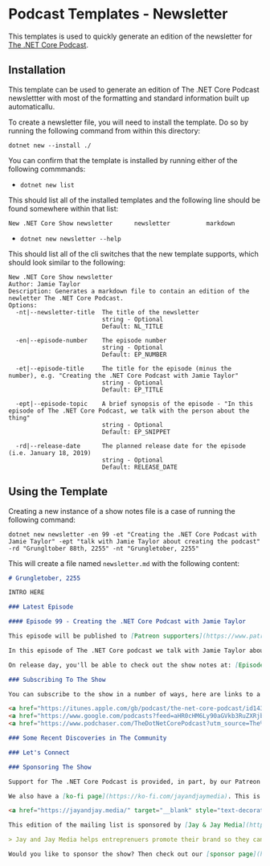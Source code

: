 # Podcast Templates - Newsletter

This templates is used to quickly generate an edition of the newsletter for [The .NET Core Podcast](https://dotnetcore.show/).

## Installation

This template can be used to generate an edition of The .NET Core Podcast newslettter with most of the formatting and standard information built up automaticallu.

To create a newsletter file, you will need to install the template. Do so by running the following command from within this directory:

`dotnet new --install ./`

You can confirm that the template is installed by running either of the following commmands:

- `dotnet new list`

This should list all of the installed templates and the following line should be found somewhere within that list:

``` shell
New .NET Core Show newsletter      newsletter          markdown
```

- `dotnet new newsletter --help`

This should list all of the cli switches that the new template supports, which should look similar to the following:

``` shell
New .NET Core Show newsletter
Author: Jamie Taylor
Description: Generates a markdown file to contain an edition of the newletter The .NET Core Podcast.
Options:
  -nt|--newsletter-title  The title of the newsletter
                          string - Optional
                          Default: NL_TITLE

  -en|--episode-number    The episode number
                          string - Optional
                          Default: EP_NUMBER

  -et|--episode-title     The title for the episode (minus the number), e.g. "Creating the .NET Core Podcast with Jamie Taylor"
                          string - Optional
                          Default: EP_TITLE

  -ept|--episode-topic    A brief synopsis of the episode - "In this episode of The .NET Core Podcast, we talk with the person about the thing"
                          string - Optional
                          Default: EP_SNIPPET

  -rd|--release-date      The planned release date for the episode (i.e. January 18, 2019)
                          string - Optional
                          Default: RELEASE_DATE
```

## Using the Template

Creating a new instance of a show notes file is a case of running the following command:

`dotnet new newsletter -en 99 -et "Creating the .NET Core Podcast with Jamie Taylor" -ept "talk with Jamie Taylor about creating the podcast" -rd "Grungltober 88th, 2255" -nt "Grungletober, 2255"`

This will create a file named `newsletter.md` with the following content:

``` markdown
# Grungletober, 2255

INTRO HERE

### Latest Episode

#### Episode 99 - Creating the .NET Core Podcast with Jamie Taylor

This episode will be published to [Patreon supporters](https://www.patreon.com/TheDotNetCorePodcast) a few days ahead of the "regular" RSS feed on Grungltober 88th, 2255.

In this episode of The .NET Core podcast we talk with Jamie Taylor about creating the podcast

On release day, you'll be able to check out the show notes at: [Episode 99 - Creating the .NET Core Podcast with Jamie Taylor](https://dotnetcore.show/episode-EPISODE_NO/)

### Subscribing To The Show

You can subscribe to the show in a number of ways, here are links to a number of podcasting services which have the show listed:

<a href="https://itunes.apple.com/gb/podcast/the-net-core-podcast/id1433496275" ><img alt="Subscribe to The .NET Core Podcast on Apple Podcasts" src="https://dotnetcore.show/content/images/Apple_Podcasts.png" style="width:300px;max-width:50%"/></a>
<a href="https://www.google.com/podcasts?feed=aHR0cHM6Ly90aGVkb3RuZXRjb3JlcG9kY2FzdC5saWJzeW4uY29tL3Jzcw%3D%3D" ><img alt="Subscribe to The .NET Core Podcast on Google Podcasts" src="https://dotnetcore.show/content/images/Google_Podcasts.png" style="width:300px;max-width:50%"/></a>
<a href="https://www.podchaser.com/TheDotNetCorePodcast?utm_source=The%20.NET%20Core%20Podcast%7C710798&utm_medium=badge&utm_content=TRCASP710798" target="__blank" style="text-decoration:none" ><img alt="Podchaser - The .NET Core Podcast" src="https://imagegen.podchaser.com/badge/TRCASP710798.png" style="width:300px;max-width:50%"/></a>

### Some Recent Discoveries in The Community

### Let's Connect

### Sponsoring The Show

Support for The .NET Core Podcast is provided, in part, by our Patreon supporters. To find out more about them, or to become a supporter of the show head over to our [Supporters](https://www.patreon.com/TheDotNetCorePodcast/). Did you know that Patreon supporters get early access to full versions of each episode?

We also have a [ko-fi page](https://ko-fi.com/jayandjaymedia). This is for listeners who may not want to support us on a monthly basis, but more of an ad-hoc one.

<a href="https://jayandjay.media/" target="__blank" style="text-decoration:none" ><img alt="Jay & Jay Media" src="https://dotnetcore.show/content/images/jayandjaymedia.png" style="width:300px;max-width:50%"/></a>

This edition of the mailing list is sponsored by [Jay & Jay Media](https://jayandjay.media/).

> Jay and Jay Media helps entreprenuers promote their brand so they can focus on building it

Would you like to sponsor the show? Then check out our [sponsor page](https://dotnetcore.show/sponsor/) for details on what we have on offer.
```
